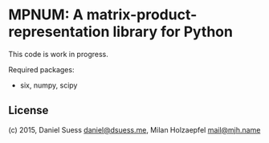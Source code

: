 MPNUM: A matrix-product-representation library for Python
=========================================================


This code is work in progress.

Required packages:

* six, numpy, scipy


## License

(c) 2015, Daniel Suess <daniel@dsuess.me>, Milan Holzaepfel <mail@mjh.name>
